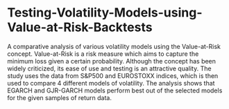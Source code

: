 # Testing-Volatility-Models-using-Value-at-Risk-Backtests

A comparative analysis of various volatility models using the Value-at-Risk
concept. Value-at-Risk is a risk measure which aims to capture the minimum loss
given a certain probability. Although the concept has been widely criticized, 
its ease of use and testing is an attractive quality. The study uses the data from
S&P500 and EUROSTOXX indices, which is then used to compare 4 different models of 
volatility. The analysis shows that EGARCH and GJR-GARCH models perform best out
of the selected models for the given samples of return data.
